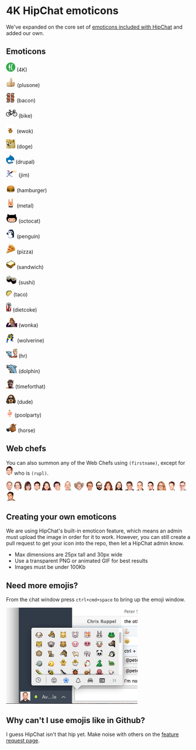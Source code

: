 # 4K HipChat emoticons

We've expanded on the core set of [emoticons included with HipChat](http://hipchat-emoticons.nyh.name) and added our own.

## Emoticons

![4K logo](src/4K.png) (4K)

![+1](src/+1.png) (plusone)

![bacon](src/bacon.png) (bacon)

![bike](src/bike.png) (bike)

![ewok](src/ewok.gif) (ewok)

![doge](src/doge.png) (doge)

![drupal](src/drupal.png) (drupal)

![Earthworm Jim](src/jim.gif) (jim)

![hamburger](src/hamburger.png) (hamburger)

![metal](src/metal.png) (metal)

![octocat](src/octocat.png) (octocat)

![penguin](src/penguin.gif) (penguin)

![pizza](src/pizza.png) (pizza)

![sandwich](src/sandwich.png) (sandwich)

![sushi](src/sushi.png) (sushi)

![Taco](src/taco.png) (taco)

![dietcoke](src/dietcoke.png) (dietcoke)

![wonka](src/wonka.png) (wonka)

![wolverine](src/wolverine.gif) (wolverine)

![hr](src/hr.png) (hr)

![dolpin](src/dolphin.png) (dolphin)

![timeforthat](src/timeforthat.gif) (timeforthat)

![dude](src/dude.png) (dude)

![poolparty](src/poolparty.gif) (poolparty)

![horse](src/horse.png) (horse)


## Web chefs

You can also summon any of the Web Chefs using `(firstname)`, except for ![chris](src/chris.png) who is `(rupl)`.

![aaron](src/aaron.png)
![caris](src/caris.png)
![cecy](src/cecy.png)
![chris](src/chris.png)
![david](src/david.png)
![elia](src/elia.png)
![elliott](src/elliott.png)
![ian](src/ian.png)
![jared](src/jared.png)
![joe](src/joe.png)
![leah](src/leah.png)
![matt](src/matt.png)
![mike](src/mike.png)
![paul](src/paul.png)
![peter](src/peter.png)
![suzy](src/suzy.png)
![taylor](src/taylor.png)
![todd](src/todd.png)
![vivek](src/vivek.png)

## Creating your own emoticons

We are using HipChat's built-in emoticon feature, which means an admin must upload the image in order for it to work. However, you can still create a pull request to get your icon into the repo, then let a HipChat admin know.

* Max dimensions are 25px tall and 30px wide
* Use a transparent PNG or animated GIF for best results
* Images must be under 100Kb

## Need more emojis?

From the chat window press `ctrl+cmd+space` to bring up the emoji window.

![emoji-screenshot](emoji-screenshot.png)

## Why can't I use emojis like in Github?

I guess HipChat isn't that hip yet. Make noise with others on the [feature request page](http://help.hipchat.com/forums/138883-suggestions-issues/suggestions/3407099-add-github-s-emoji-set).
